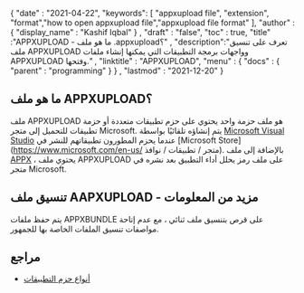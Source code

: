 {
  "date" : "2021-04-22",
  "keywords": [ "appxupload file", "extension", "format","how to open appxupload file","appxupload file format" ],
  "author" : {
    "display_name" : "Kashif Iqbal"
} ,
  "draft" : "false",
  "toc" : true,
  "title" :"APPXUPLOAD - ما هو ملف .appxupload؟" ,
  "description":"تعرف على تنسيق ملف APPXUPLOAD وواجهات برمجة التطبيقات التي يمكنها إنشاء ملفات APPXUPLOAD وفتحها." ,
  "linktitle" : "APPXUPLOAD",
  "menu" : {
    "docs" : {
      "parent" : "programming"
}
} ,
  "lastmod" : "2021-12-20"
}

## ما هو ملف APPXUPLOAD؟

ملف APPXUPLOAD هو ملف حزمة واحد يحتوي على حزم تطبيقات متعددة أو حزمة تطبيقات للتحميل إلى متجر Microsoft. يتم إنشاؤه تلقائيًا بواسطة [Microsoft Visual Studio](https://visualstudio.microsoft.com/) عندما يحزم المطورون تطبيقاتهم للنشر في [Microsoft Store](https://www.microsoft.com/en-us/ متجر / تطبيقات / نوافذ). بالإضافة إلى ملف [APPX](/ar/programming/appx/) ، يحتوي ملف APPXUPLOAD على ملف رمز يحلل أداء التطبيق بعد نشره في متجر Microsoft.

## تنسيق ملف AAPXUPLOAD - مزيد من المعلومات

يتم حفظ ملفات APPXBUNDLE على قرص بتنسيق ملف ثنائي ، مع عدم إتاحة مواصفات تنسيق الملفات الخاصة بها للجمهور.

## مراجع

* [أنواع حزم التطبيقات](https://docs.microsoft.com/en-us/windows/msix/package/packaging-uwp-apps)

